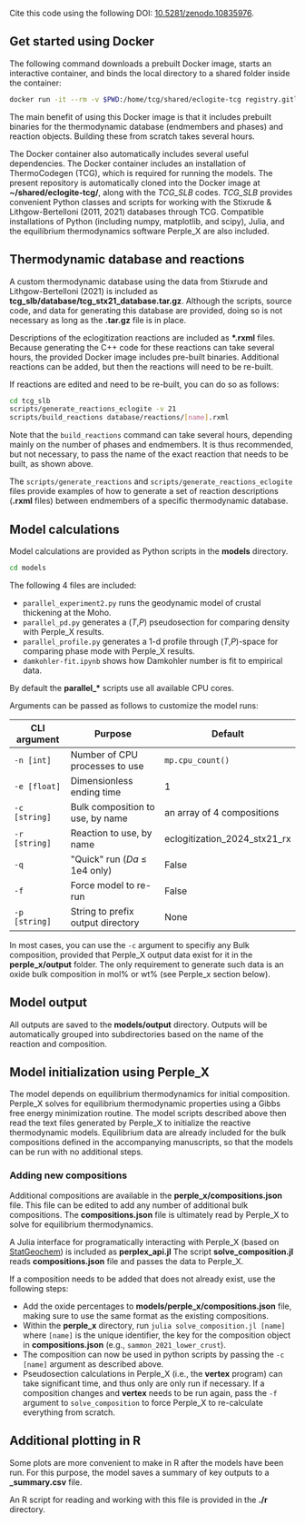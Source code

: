 Cite this code using the following DOI: [10.5281/zenodo.10835976](https://doi.org/10.5281/zenodo.10835976).

## Get started using Docker

The following command downloads a prebuilt Docker image, starts an interactive container, and binds the local directory to a shared folder inside the container:

```bash
docker run -it --rm -v $PWD:/home/tcg/shared/eclogite-tcg registry.gitlab.com/mitchellmcm27/eclogite-tcg
```

The main benefit of using this Docker image is that it includes prebuilt binaries for the thermodynamic database (endmembers and phases) and reaction objects.
Building these from scratch takes several hours.

The Docker container also automatically includes several useful dependencies.
The Docker container includes an installation of ThermoCodegen (TCG), which is required for running the models.
The present repository is automatically cloned into the Docker image at **~/shared/eclogite-tcg/**, along with the *TCG_SLB* codes.
*TCG_SLB* provides convenient Python classes and scripts for working with the Stixrude & Lithgow-Bertelloni (2011, 2021) databases through TCG.
Compatible installations of Python (including numpy, matplotlib, and scipy), Julia, and the equilibrium thermodynamics software Perple_X are also included.

## Thermodynamic database and reactions

A custom thermodynamic database using the data from Stixrude and Lithgow-Bertelloni (2021) is included as **tcg_slb/database/tcg_stx21_database.tar.gz**.
Although the scripts, source code, and data for generating this database are provided, doing so is not necessary as long as the **.tar.gz** file is in place.

Descriptions of the eclogitization reactions are included as **\*.rxml** files.
Because generating the C++ code for these reactions can take several hours, the provided Docker image includes pre-built binaries.
Additional reactions can be added, but then the reactions will need to be re-built.

If reactions are edited and need to be re-built, you can do so as follows:

```bash
cd tcg_slb
scripts/generate_reactions_eclogite -v 21
scripts/build_reactions database/reactions/[name].rxml
```

Note that the ``build_reactions`` command can take several hours, depending mainly on the number of phases and endmembers. It is thus recommended, but not necessary, to pass the name of the exact reaction that needs to be built, as shown above.

The `scripts/generate_reactions` and `scripts/generate_reactions_eclogite` files provide examples of how to generate a set of reaction descriptions (**.rxml** files) between endmembers of a specific thermodynamic database.

## Model calculations

Model calculations are provided as Python scripts in the **models** directory.

```bash
cd models
```

The following 4 files are included:

- `parallel_experiment2.py` runs the geodynamic model of crustal thickening at the Moho.
- `parallel_pd.py` generates a (_T_,_P_) pseudosection for comparing density with Perple_X results.
- `parallel_profile.py` generates a 1-d profile through (_T_,_P_)-space for comparing phase mode with Perple_X results.
- `damkohler-fit.ipynb` shows how Damkohler number is fit to empirical data.

By default the **parallel_\*** scripts use all available CPU cores.

Arguments can be passed as follows to customize the model runs:

| CLI argument    |  Purpose                           | Default                      |
|-----------------|------------------------------------|------------------------------|
|   `-n [int]`    | Number of CPU processes to use     | `mp.cpu_count()`             |
|   `-e [float]`  | Dimensionless ending time          | 1                            |
|   `-c [string]` | Bulk composition to use, by name   | an array of 4 compositions   |
|   `-r [string]` | Reaction to use, by name           | eclogitization_2024_stx21_rx |
|   `-q`          | "Quick" run (_Da_ ≤ 1e4 only)      | False                        |
|   `-f`          | Force model to re-run              | False                        |
|   `-p [string]` | String to prefix output directory  | None                         |

In most cases, you can use the `-c` argument to specifiy any Bulk composition, provided that Perple_X output data exist for it in the **perple_x/output** folder. 
The only requirement to generate such data is an oxide bulk composition in mol% or wt% (see Perple_x section below).

## Model output

All outputs are saved to the **models/output** directory.
Outputs will be automatically grouped into subdirectories based on the name of the reaction and composition.

## Model initialization using Perple_X

The model depends on equilibrium thermodynamics for initial composition.
Perple_X solves for equilibrium thermodynamic properties using a Gibbs free energy minimization routine.
The model scripts described above then read the text files generated by Perple_X to initialize the reactive thermodynamic models.
Equilibrium data are already included for the bulk compositions defined in the accompanying manuscripts, so that the models can be run with no additional steps.

### Adding new compositions

Additional compositions are available in the **perple_x/compositions.json** file.
This file can be edited to add any number of additional bulk compositions.
The **compositions.json** file is ultimately read by Perple_X to solve for equilibrium thermodynamics.

A Julia interface for programatically interacting with Perple_X (based on [StatGeochem](https://osf.io/tjhmw/)) is included as **perplex_api.jl**
The script **solve_composition.jl** reads **compositions.json** file and passes the data to Perple_X.

If a composition needs to be added that does not already exist, use the following steps:

- Add the oxide percentages to **models/perple_x/compositions.json** file, making sure to use the same format as the existing compositions.
- Within the **perple_x** directory, run `julia solve_composition.jl [name]` where `[name]` is the unique identifier, the key for the composition object in **compositions.json** (e.g., `sammon_2021_lower_crust`).
- The composition can now be used in python scripts by passing the `-c [name]` argument as described above.
- Pseudosection calculations in Perple_X (i.e., the **vertex** program) can take significant time, and thus only are only run if necessary. If a composition changes and **vertex** needs to be run again, pass the `-f` argument to `solve_composition` to force Perple_X to re-calculate everything from scratch.

## Additional plotting in R

Some plots are more convenient to make in R after the models have been run.
For this purpose, the model saves a summary of key outputs to a **_summary.csv** file.

An R script for reading and working with this file is provided in the **./r** directory.

